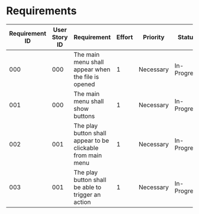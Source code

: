 # Requirements

| Requirement ID | User Story ID | Requirement                                        | Effort | Priority  | Status   |
|----------------|---------------|----------------------------------------------------|--------|-----------|----------|
| 000              | 000             | The main menu shall appear when the file is opened | 1      | Necessary | In-Progress |
| 001              | 000             | The main menu shall show buttons                   | 1      | Necessary | In-Progress |
| 002              | 001             | The play button shall appear to be clickable from main menu           | 1      | Necessary | In-Progress    |
| 003              | 001             | The play button shall be able to trigger an action                    | 1      | Necessary | In-Progress    |
